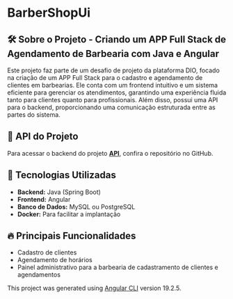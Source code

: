 # BarberShopUi

## 🛠️ Sobre o Projeto - Criando um APP Full Stack de Agendamento de Barbearia com Java e Angular
Este projeto faz parte de um desafio de projeto da plataforma DIO, focado na criação de um APP Full Stack para o cadastro e agendamento de clientes em barbearias. Ele conta com um frontend intuitivo e um sistema eficiente para gerenciar os atendimentos, garantindo uma experiência fluida tanto para clientes quanto para profissionais. Além disso, possui uma API para o backend, proporcionando uma comunicação estruturada entre as partes do sistema.

## 🔗 API do Projeto  
Para acessar  o backend do projeto **[API](https://github.com/Jquest64/barber-shop-api)**, confira o repositório no GitHub.

## 🚀 Tecnologias Utilizadas  
- **Backend:** Java (Spring Boot)  
- **Frontend:** Angular  
- **Banco de Dados:** MySQL ou PostgreSQL  
- **Docker:** Para facilitar a implantação  

## 🔥 Principais Funcionalidades  
- Cadastro de clientes
- Agendamento de horários     
- Painel administrativo para a barbearia de cadastramento de clientes e agendamentos    

This project was generated using [Angular CLI](https://github.com/angular/angular-cli) version 19.2.5.
